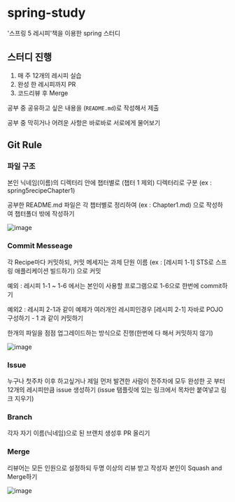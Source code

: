 # spring-study
'스프링 5 레시피'책을 이용한 spring 스터디

## 스터디 진행

1. 매 주 12개의 레시피 실습
2. 완성 한 레시피까지 PR
3. 코드리뷰 후 Merge

공부 중 공유하고 싶은 내용을 (`README.md`)로 작성해서 제출

공부 중 막히거나 어려운 사항은 바로바로 서로에게 물어보기

## Git Rule

### 파일 구조

본인 닉네임(이름)의 디렉터리 안에 챕터별로 (챕터 1 제외) 디렉터리로 구분 (ex : spring5recipeChapter1)

공부한 README.md 파일은 각 챕터별로 정리하여 (ex : Chapter1.md) 으로 작성하여 챕터폴더 밖에 작성하기

![image](https://github.com/spring-for-hitchhiker/spring-study/assets/111065574/35705a95-b4a5-4372-9c6a-30f57cbb65b3)


### Commit Messeage

각 Recipe마다 커밋하되, 커밋 메세지는 과제 단원 이름 (ex : [레시피 1-1] STS로 스프링 애플리케이션 빌드하기) 으로 커밋

예외 : 레시피 1-1 ~ 1-6 에서는 본인이 사용할 프로그램으로 1-6으로 한번에 commit하기

예외2 : 레시피 2-1과 같이 예제가 여러개인 레시피인경우 [레시피 2-1] 자바로 POJO 구성하기 - 1 과 같이 커밋하기

한개의 파일을 점점 업그레이드하는 방식으로 진행(한번에 다 해서 커밋하지 않기)

![image](https://github.com/spring-for-hitchhiker/spring-study/assets/111065574/f17392d3-9c39-4de2-9135-d54331782a89)


### Issue

누구나 첫주차 이후 하고싶거나 제일 먼저 발견한 사람이 전주차에 모두 완성한 곳 부터 12개의 레시피만큼 issue 생성하기 (issue 탬플릿에 있는 링크에서 목차만 붙여넣고 링크 지우기)

### Branch

각자 자기 이름(닉네임)으로 된 브랜치 생성후 PR 올리기

### Merge

리뷰어는 모든 인원으로 설정하되 두명 이상의 리뷰 받고 작성자 본인이 Squash and Merge하기

![image](https://github.com/spring-for-hitchhiker/spring-study/assets/111065574/6b1b9e5a-bb23-4512-a1ea-02ecbf5fa42a)

